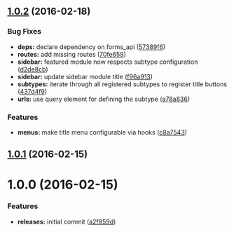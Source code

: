 <a name="1.0.2"></a>
## [1.0.2](https://github.com/hypeJunction/Elgg-group_list/compare/1.0.1...v1.0.2) (2016-02-18)


### Bug Fixes

* **deps:** declare dependency on forms_api ([57389f6](https://github.com/hypeJunction/Elgg-group_list/commit/57389f6))
* **routes:** add missing routes ([70fe659](https://github.com/hypeJunction/Elgg-group_list/commit/70fe659))
* **sidebar:** featured module now respects subtype configuration ([d2de8cb](https://github.com/hypeJunction/Elgg-group_list/commit/d2de8cb))
* **sidebar:** update sidebar module title ([f96a913](https://github.com/hypeJunction/Elgg-group_list/commit/f96a913))
* **subtypes:** iterate through all registered subtypes to register title buttons ([437d4f9](https://github.com/hypeJunction/Elgg-group_list/commit/437d4f9))
* **urls:** use query element for defining the subtype ([a78a836](https://github.com/hypeJunction/Elgg-group_list/commit/a78a836))

### Features

* **menus:** make title menu configurable via hooks ([c8a7543](https://github.com/hypeJunction/Elgg-group_list/commit/c8a7543))



<a name="1.0.1"></a>
## [1.0.1](https://github.com/hypeJunction/Elgg-group_list/compare/1.0.0...v1.0.1) (2016-02-15)




<a name="1.0.0"></a>
# 1.0.0 (2016-02-15)


### Features

* **releases:** initial commit ([a2f859d](https://github.com/hypeJunction/Elgg-group_list/commit/a2f859d))



